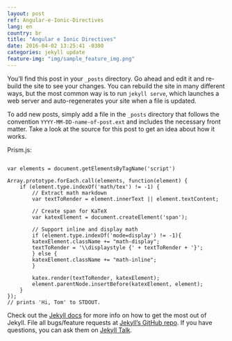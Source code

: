 ```yaml
---
layout: post
ref: Angular-e-Ionic-Directives
lang: en
country: br
title: "Angular e Ionic Directives"
date: 2016-04-02 13:25:41 -0300
categories: jekyll update
feature-img: "img/sample_feature_img.png"
---
```

You’ll find this post in your `_posts` directory. Go ahead and edit it and re-build the site to see your changes. You can rebuild the site in many different ways, but the most common way is to run `jekyll serve`, which launches a web server and auto-regenerates your site when a file is updated.

To add new posts, simply add a file in the `_posts` directory that follows the convention `YYYY-MM-DD-name-of-post.ext` and includes the necessary front matter. Take a look at the source for this post to get an idea about how it works.

Prism.js:

<pre><code class="language-javascript">
var elements = document.getElementsByTagName('script')

Array.prototype.forEach.call(elements, function(element) {
    if (element.type.indexOf('math/tex') != -1) {
        // Extract math markdown
        var textToRender = element.innerText || element.textContent;

        // Create span for KaTeX
        var katexElement = document.createElement('span');

        // Support inline and display math
        if (element.type.indexOf('mode=display') != -1){
        katexElement.className += "math-display";
        textToRender = '\\displaystyle {' + textToRender + '}';
        } else {
        katexElement.className += "math-inline";
        }

        katex.render(textToRender, katexElement);
        element.parentNode.insertBefore(katexElement, element);
    }
});
// prints 'Hi, Tom' to STDOUT.
</code></pre>

Check out the [Jekyll docs][jekyll-docs] for more info on how to get the most out of Jekyll. File all bugs/feature requests at [Jekyll’s GitHub repo][jekyll-gh]. If you have questions, you can ask them on [Jekyll Talk][jekyll-talk].

[jekyll-docs]: http://jekyllrb.com/docs/home
[jekyll-gh]:   https://github.com/jekyll/jekyll
[jekyll-talk]: https://talk.jekyllrb.com/
